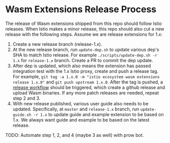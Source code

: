 # Wasm Extensions Release Process

The release of Wasm extensions shipped from this repo should follow Istio releases. When Istio makes a minor release, this repo should also cut a new release with the following steps. Assume we are release extensions for 1.x:

1. Create a new release branch (release-1.x).
2. At the new release branch, run `update-dep.sh` to update various dep's SHA to match Istio release. For example `./scripts/update-dep.sh -r 1.x` for `release-1.x` branch. Create a PR to commit the dep update.
3. After dep is updated, which also means the extension has passed integration test with the 1.x Istio proxy, create and push a release tag. For example, `git tag -a 1.x.0 -m "istio ecosystem wasm extensions release 1.x.0"` and `git push upstream 1.x.0`. After the tag is pushed, a [release workflow](https://github.com/istio-ecosystem/wasm-extensions/actions?query=workflow%3ARelease) should be triggered, which create a github release and upload Wasm binaries. If any more patch releases are needed, repeat step 2 and 3.
4. With new release published, various user guide also needs to be updated. Specifically, at `master` and `release-1.x` branch, run `update-guide.sh -r 1.x` to update guide and example extension to be based on 1.x. We always want guide and example to be based on the latest release.

TODO: Automate step 1, 2, and 4 (maybe 3 as well) with prow bot.